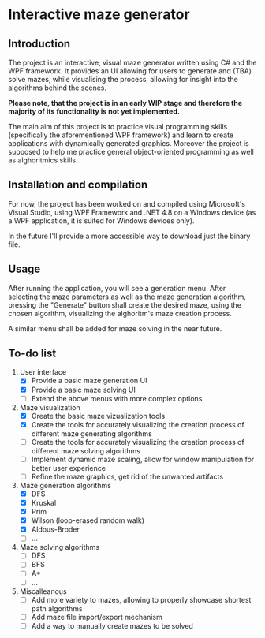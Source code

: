 # Interactive maze generator
## Introduction
The project is an interactive, visual maze generator written using C# and the WPF framework. It provides an UI allowing for users to generate and (TBA) solve mazes, while visualising the process, allowing for insight into the algorithms behind the scenes.

**Please note, that the project is in an early WIP stage and therefore the majority of its functionality is not yet implemented.**

The main aim of this project is to practice visual programming skills (specifically the aforementioned WPF framework) and learn to create applications with dynamically generated graphics. Moreover the project is supposed to help me practice general object-oriented programming as well as alghoritmics skills.

## Installation and compilation
For now, the project has been worked on and compiled using Microsoft's Visual Studio, using WPF Framework and .NET 4.8 on a Windows device (as a WPF application, it is suited for Windows devices only).

In the future I'll provide a more accessible way to download just the binary file.

## Usage
After running the application, you will see a generation menu. After selecting the maze parameters as well as the maze generation algorithm, pressing the "Generate" button shall create the desired maze, using the chosen algorithm, visualizing the alghoritm's maze creation process.

A similar menu shall be added for maze solving in the near future.

## To-do list
1. User interface
    - [X] Provide a basic maze generation UI
    - [X] Provide a basic maze solving UI
    - [ ] Extend the above menus with more complex options
2. Maze visualization
    - [X] Create the basic maze vizualization tools
    - [X] Create the tools for accurately visualizing the creation process of different maze generating algorithms
    - [ ] Create the tools for accurately visualizing the creation process of different maze solving algorithms
    - [ ] Implement dynamic maze scaling, allow for window manipulation for better user experience
    - [ ] Refine the maze graphics, get rid of the unwanted artifacts
3. Maze generation algorithms
    - [X] DFS
    - [X] Kruskal
    - [X] Prim
    - [X] Wilson (loop-erased random walk)
    - [X] Aldous-Broder
    - [ ] ...
4. Maze solving algorithms
    - [ ] DFS
    - [ ] BFS
    - [ ] A*
    - [ ] ...
5. Miscalleanous
    - [ ] Add more variety to mazes, allowing to properly showcase shortest path algorithms
    - [ ] Add maze file import/export mechanism
    - [ ] Add a way to manually create mazes to be solved
